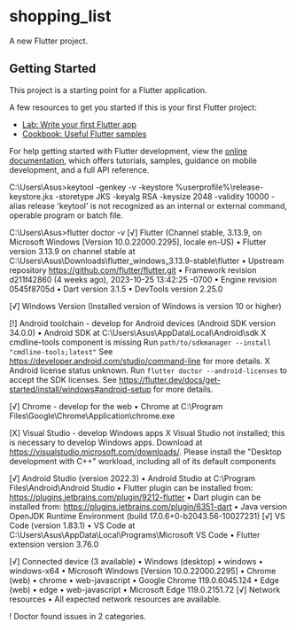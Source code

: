 # shopping_list

A new Flutter project.

## Getting Started

This project is a starting point for a Flutter application.

A few resources to get you started if this is your first Flutter project:

- [Lab: Write your first Flutter app](https://docs.flutter.dev/get-started/codelab)
- [Cookbook: Useful Flutter samples](https://docs.flutter.dev/cookbook)

For help getting started with Flutter development, view the
[online documentation](https://docs.flutter.dev/), which offers tutorials,
samples, guidance on mobile development, and a full API reference.


C:\Users\Asus>keytool -genkey -v -keystore %userprofile%\release-keystore.jks -storetype JKS -keyalg RSA -keysize 2048 -validity 10000 -alias release
'keytool' is not recognized as an internal or external command,
operable program or batch file.

C:\Users\Asus>flutter doctor -v
[√] Flutter (Channel stable, 3.13.9, on Microsoft Windows [Version
    10.0.22000.2295], locale en-US)
    • Flutter version 3.13.9 on channel stable at
      C:\Users\Asus\Downloads\flutter_windows_3.13.9-stable\flutter
    • Upstream repository https://github.com/flutter/flutter.git
    • Framework revision d211f42860 (4 weeks ago), 2023-10-25 13:42:25 -0700
    • Engine revision 0545f8705d
    • Dart version 3.1.5
    • DevTools version 2.25.0

[√] Windows Version (Installed version of Windows is version 10 or higher)

[!] Android toolchain - develop for Android devices (Android SDK version 34.0.0)
    • Android SDK at C:\Users\Asus\AppData\Local\Android\sdk
    X cmdline-tools component is missing
      Run `path/to/sdkmanager --install "cmdline-tools;latest"`
      See https://developer.android.com/studio/command-line for more details.
    X Android license status unknown.
      Run `flutter doctor --android-licenses` to accept the SDK licenses.
      See https://flutter.dev/docs/get-started/install/windows#android-setup for
      more details.

[√] Chrome - develop for the web
    • Chrome at C:\Program Files\Google\Chrome\Application\chrome.exe

[X] Visual Studio - develop Windows apps
    X Visual Studio not installed; this is necessary to develop Windows apps.
      Download at https://visualstudio.microsoft.com/downloads/.
      Please install the "Desktop development with C++" workload, including all
      of its default components

[√] Android Studio (version 2022.3)
    • Android Studio at C:\Program Files\Android\Android Studio
    • Flutter plugin can be installed from:
       https://plugins.jetbrains.com/plugin/9212-flutter
    • Dart plugin can be installed from:
       https://plugins.jetbrains.com/plugin/6351-dart
    • Java version OpenJDK Runtime Environment (build 17.0.6+0-b2043.56-10027231)
[√] VS Code (version 1.83.1)
    • VS Code at C:\Users\Asus\AppData\Local\Programs\Microsoft VS Code
    • Flutter extension version 3.76.0

[√] Connected device (3 available)
    • Windows (desktop) • windows • windows-x64    • Microsoft Windows [Version
      10.0.22000.2295]
    • Chrome (web)      • chrome  • web-javascript • Google Chrome 119.0.6045.124    • Edge (web)        • edge    • web-javascript • Microsoft Edge 119.0.2151.72
[√] Network resources
    • All expected network resources are available.

! Doctor found issues in 2 categories.